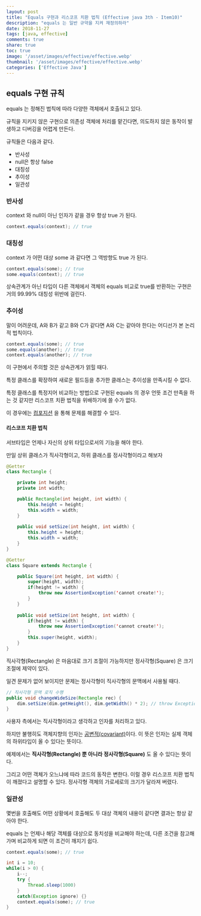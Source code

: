 ```yaml
---
layout: post
title: "Equals 구현과 리스코프 치환 법칙 (Effective java 3th - Item10)"
description: "equals 는 일반 규약을 지켜 재정의하라"
date: 2018-11-27
tags: [java, effective]
comments: true
share: true
toc: true
image: '/asset/images/effective/effective.webp'
thumbnail: '/asset/images/effective/effective.webp'
categories: ['Effective Java']
---
```


## equals 구현 규칙

equals 는 정해진 법칙에 따라 다양한 객체에서 호출되고 있다.

규칙을 지키지 않은 구현으로 의존성 객체에 처리를 맡긴다면, 의도하지 않은 동작이 발생하고 디버깅을 어렵게 만든다.

규칙들은 다음과 같다.

- 반사성
- null은 항상 false
- 대칭성
- 추이성
- 일관성

### 반사성

context 와 null이 아닌 인자가 같을 경우 항상 true 가 된다.

```java
context.equals(context); // true
```

### 대칭성

context 가 어떤 대상 some 과 같다면 그 역방향도 true 가 된다.

```java
context.equals(some); // true
some.equals(context); // true
```

상속관계가 아닌 타입이 다른 객체에서 객체의 equals 비교로 true를 반환하는 구현은 거의 99.99% 대칭성 위반에 걸린다.

### 추이성

말이 어려운데, A와 B가 같고 B와 C가 같다면 A와 C는 같아야 한다는 어디선가 본 논리적 법칙이다.

```java
context.equals(some); // true
some.equals(another); // true
context.equals(another); // true
```

이 구현에서 주의할 것은 상속관계가 얽힐 때다.

특정 클래스를 확장하여 새로운 필드등을 추가한 클래스는 추이성을 만족시킬 수 없다.

특정 클래스를 특정지어 비교하는 방법으로 구현된 equals 의 경우 언뜻 조건 만족을 하는 것 같지만 리스코프 치환 법칙을 위배하기에 쓸 수가 없다.

이 경우에는 [컴포지션](https://www.geeksforgeeks.org/association-composition-aggregation-java/) 을 통해 문제를 해결할 수 있다.

#### 리스코프 치환 법칙

서브타입은 언제나 자신의 상위 타입으로서의 기능을 해야 한다.

만일 상위 클래스가 직사각형이고, 하위 클래스를 정사각형이라고 해보자

```java
@Getter
class Rectangle {

    private int height;
    private int width;

    public Rectangle(int height, int width) {
        this.height = height;
        this.width = width;
    }
    
    public void setSize(int height, int width) {
        this.height = height;
        this.width = width;
    }
}

@Getter
class Square extends Rectangle {

    public Square(int height, int width) {
        super(height, width);
        if(height != width) {
            throw new AssertionException('cannot create!');
        }
    }
    
    public void setSize(int height, int width) {
        if(height != width) {
            throw new AssertionException('cannot create!');
        }
        this.super(height, width);
    }
}
```

직사각형(Rectangle) 은 마음대로 크기 조절이 가능하지만 정사각형(Square) 은 크기 조절에 제약이 있다.

일견 문제가 없어 보이지만 문제는 정사각형이 직사각형의 문맥에서 사용될 때다.

```java
// 직사각형 문맥 로직 수행
public void changeWideSize(Rectangle rec) {
    dim.setSize(dim.getHeight(), dim.getWidth() * 2); // throw Exception.
}
```

사용자 측에서는 직사각형이라고 생각하고 인자를 처리하고 있다.

하지만 불행히도 객체지향의 인자는 [공변적(covariant)](https://edykim.com/ko/post/what-is-coercion-and-anticommunism/)이다. 이 뜻은 인자는 실제 객체의 하위타입이 올 수 있다는 뜻이다.

예제에서는 **직사각형(Rectangle) 뿐 아니라 정사각형(Square)** 도 올 수 있다는 뜻이다.

그리고 어떤 객체가 오느냐에 따라 코드의 동작은 변한다. 이럴 경우 리스코프 치환 법칙이 깨졌다고 설명할 수 있다. 정사각형 객체의 가로세로의 크기가 달라져 버렸다.

### 일관성

몇번을 호출해도 어떤 상황에서 호출해도 두 대상 객체의 내용이 같다면 결과는 항상 같아야 한다.

equals 는 언제나 해당 객체를 대상으로 동치성을 비교해야 하는데, 다른 조건을 참고해가며 비교하게 되면 이 조건이 깨지기 쉽다.

```java
context.equals(some); // true

int i = 10;
while(i > 0) {
    i--;
    try {
        Thread.sleep(1000)
    }
    catch(Exception ignore) {}
    context.equals(some); // true
}
```